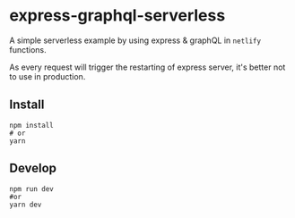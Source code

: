 # express-graphql-serverless

A simple serverless example by using express & graphQL in `netlify` functions.

As every request will trigger the restarting of express server, it's better not to use in production.

## Install

```shell
npm install
# or
yarn
```

## Develop

```shell
npm run dev
#or
yarn dev
```
